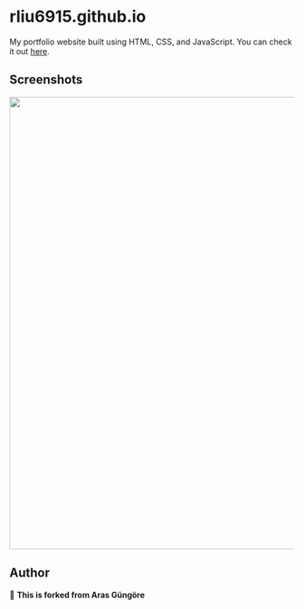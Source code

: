 # rliu6915.github.io

My portfolio website built using HTML, CSS, and JavaScript. You can check it out [here](https://rliu6915.github.io).



## Screenshots

<p float="center">
    <img src="https://github.com/arasgungore/arasgungore.github.io/blob/main/Screenshots/1.jpg" width="800">
</p>



## Author

👤 **This is forked from Aras Güngöre**

